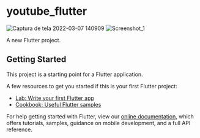 # youtube_flutter

![Captura de tela 2022-03-07 140909](https://user-images.githubusercontent.com/26288178/157083168-ab5c1535-c97c-48c7-a9db-c4a80ad29267.png)
![Screenshot_1](https://user-images.githubusercontent.com/26288178/157083173-02c6ad93-6b3b-46d5-9633-fae448f6bf7b.png)


A new Flutter project.

## Getting Started

This project is a starting point for a Flutter application.

A few resources to get you started if this is your first Flutter project:

- [Lab: Write your first Flutter app](https://flutter.dev/docs/get-started/codelab)
- [Cookbook: Useful Flutter samples](https://flutter.dev/docs/cookbook)

For help getting started with Flutter, view our
[online documentation](https://flutter.dev/docs), which offers tutorials,
samples, guidance on mobile development, and a full API reference.
